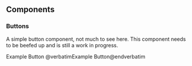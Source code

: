 ## Components
### Buttons

A simple button component, not much to see here. This component needs to be beefed up and is still a work in progress.

<x-code-demo lang="blade">
    <x-ui::button>Example Button</x-ui::button>
    <x-slot:raw>@verbatim<x-ui::button>Example Button</x-ui::button>@endverbatim</x-slot:raw>
</x-code-demo>
